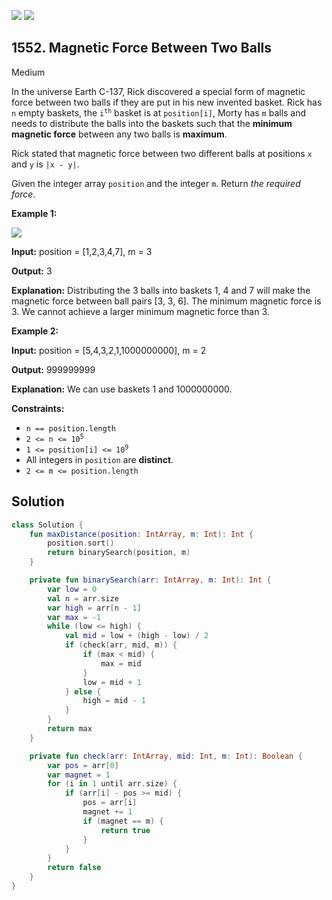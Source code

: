 [![](https://img.shields.io/github/stars/javadev/LeetCode-in-Kotlin?label=Stars&style=flat-square)](https://github.com/javadev/LeetCode-in-Kotlin)
[![](https://img.shields.io/github/forks/javadev/LeetCode-in-Kotlin?label=Fork%20me%20on%20GitHub%20&style=flat-square)](https://github.com/javadev/LeetCode-in-Kotlin/fork)

## 1552\. Magnetic Force Between Two Balls

Medium

In the universe Earth C-137, Rick discovered a special form of magnetic force between two balls if they are put in his new invented basket. Rick has `n` empty baskets, the <code>i<sup>th</sup></code> basket is at `position[i]`, Morty has `m` balls and needs to distribute the balls into the baskets such that the **minimum magnetic force** between any two balls is **maximum**.

Rick stated that magnetic force between two different balls at positions `x` and `y` is `|x - y|`.

Given the integer array `position` and the integer `m`. Return _the required force_.

**Example 1:**

![](https://assets.leetcode.com/uploads/2020/08/11/q3v1.jpg)

**Input:** position = [1,2,3,4,7], m = 3

**Output:** 3

**Explanation:** Distributing the 3 balls into baskets 1, 4 and 7 will make the magnetic force between ball pairs [3, 3, 6]. The minimum magnetic force is 3. We cannot achieve a larger minimum magnetic force than 3.

**Example 2:**

**Input:** position = [5,4,3,2,1,1000000000], m = 2

**Output:** 999999999

**Explanation:** We can use baskets 1 and 1000000000.

**Constraints:**

*   `n == position.length`
*   <code>2 <= n <= 10<sup>5</sup></code>
*   <code>1 <= position[i] <= 10<sup>9</sup></code>
*   All integers in `position` are **distinct**.
*   `2 <= m <= position.length`

## Solution

```kotlin
class Solution {
    fun maxDistance(position: IntArray, m: Int): Int {
        position.sort()
        return binarySearch(position, m)
    }

    private fun binarySearch(arr: IntArray, m: Int): Int {
        var low = 0
        val n = arr.size
        var high = arr[n - 1]
        var max = -1
        while (low <= high) {
            val mid = low + (high - low) / 2
            if (check(arr, mid, m)) {
                if (max < mid) {
                    max = mid
                }
                low = mid + 1
            } else {
                high = mid - 1
            }
        }
        return max
    }

    private fun check(arr: IntArray, mid: Int, m: Int): Boolean {
        var pos = arr[0]
        var magnet = 1
        for (i in 1 until arr.size) {
            if (arr[i] - pos >= mid) {
                pos = arr[i]
                magnet += 1
                if (magnet == m) {
                    return true
                }
            }
        }
        return false
    }
}
```